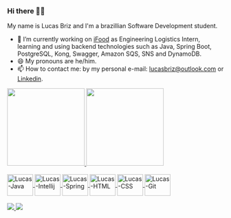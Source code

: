 ### Hi there 🖖🏻
My name is Lucas Briz and I'm a brazillian Software Development student. 

- 🔭 I’m currently working on [iFood](https://institucional.ifood.com.br/) as Engineering Logistics Intern, learning and using backend technologies such as Java, Spring Boot, PostgreSQL, Kong, Swagger, Amazon SQS, SNS and DynamoDB.
- 😄 My pronouns are he/him.
- 📫 How to contact me: by my personal e-mail: lucasbriz@outlook.com or [Linkedin](https://www.linkedin.com/in/lucas-santos-briz/).

<div>
  <a href="https://github.com/lucasbriz?tab=repositories" target="_blank">
  <img height = "180cm" src="https://github-readme-stats.vercel.app/api?username=lucasbriz&show_icons=true&theme=calm"/>
  <img height = "180cm" src="https://github-readme-stats.vercel.app/api/top-langs/?username=lucasbriz&layout=compact&theme=calm"/>
</div>

<div style="display: inline_block"><br>
  <img align="center" alt="Lucas-Java" height="50" width="60" src="https://cdn.jsdelivr.net/gh/devicons/devicon/icons/java/java-original-wordmark.svg">
  <img align="center" alt="Lucas-Intellij" height="50" width="60" src="https://cdn.jsdelivr.net/gh/devicons/devicon/icons/intellij/intellij-original-wordmark.svg">
  <img align="center" alt="Lucas-Spring" height="50" width="60" src="https://cdn.jsdelivr.net/gh/devicons/devicon/icons/spring/spring-original-wordmark.svg">
  <img align="center" alt="Lucas-HTML" height="50" width="60" src="https://cdn.jsdelivr.net/gh/devicons/devicon/icons/html5/html5-original-wordmark.svg">
  <img align="center" alt="Lucas-CSS" height="50" width="60" src="https://cdn.jsdelivr.net/gh/devicons/devicon/icons/css3/css3-original-wordmark.svg">
  <img align="center" alt="Lucas-Git" height="50" width="60" src="https://cdn.jsdelivr.net/gh/devicons/devicon/icons/git/git-plain-wordmark.svg">
</div>

<div><br>
  <a href="mailto:lucasbriz@outlook.com" target="_blank"><img src="https://img.shields.io/badge/Microsoft_Outlook-0078D4?style=for-the-badge&logo=microsoft-outlook&logoColor=white">
  <a href="https://www.linkedin.com/in/lucas-santos-briz/" target="_blank"><img src="https://img.shields.io/badge/LinkedIn-0077B5?style=for-the-badge&logo=linkedin&logoColor=white">
</div>

<!--
**lucasbriz/lucasbriz** is a ✨ _special_ ✨ repository because its `README.md` (this file) appears on your GitHub profile.

Here are some ideas to get you started:

- 🔭 I’m currently working on ...
- 🌱 I’m currently learning ...
- 👯 I’m looking to collaborate on ...
- 🤔 I’m looking for help with ...
- 💬 Ask me about ...
- 📫 How to reach me: ...
- 😄 Pronouns: ...
- ⚡ Fun fact: ...
-->
